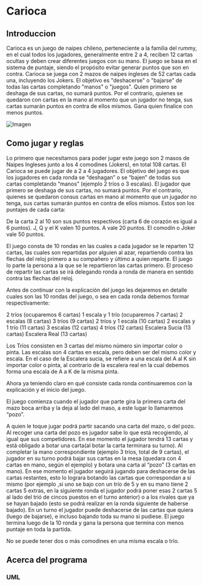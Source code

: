 # Carioca

## Introduccion

Carioca es un juego de naipes chileno, perteneciente a la familia del rummy, en el cual todos los jugadores, generalmente entre 2 a 4, 
reciben 12 cartas ocultas y deben crear diferentes juegos con su mano. El juego se basa en el sistema de puntaje, siendo el propósito 
evitar generar puntos que son en contra. Carioca se juega con 2 mazos de naipes ingleses de 52 cartas cada una, incluyendo los Jokers.
El objetivo es "deshacerse" o "bajarse" de todas las cartas completando "manos" o "juegos". Quien primero se deshaga de sus cartas, 
no sumará puntos. Por el contrario, quienes se quedaron con cartas en la mano al momento que un jugador no tenga, sus cartas sumarán 
puntos en contra de ellos mismos. Gana quien finalice con menos puntos.

![Imagen](https://upload.wikimedia.org/wikipedia/commons/thumb/9/9a/3_playing_cards.jpg/1280px-3_playing_cards.jpg)
 
## Como jugar y reglas

Lo primero que necesitamos para poder jugar este juego son 2 masos de Naipes Ingleses junto a los 4 comodines (Jokers), en total 108 cartas.
El Carioca se puede jugar de a 2 a 4  jugadores.
El objetivo del juego es que los jugadores en cada ronda se “deshagan” o se “bajen” de todas sus cartas completando “manos” (ejemplo 2 tríos 
o 3 escalas). El jugador que primero se deshaga de sus cartas, no sumará puntos. Por el contrario, quienes se quedaron consus cartas en mano 
al momento que un jugador no tenga, sus cartas sumarán puntos en contra de ellos mismos. Estos son los puntajes de cada carta:

De la carta 2 al 10 son sus puntos respectivos (carta 6 de corazón es igual a 6 puntos).
J, Q y el K valen 10 puntos.
A vale 20 puntos.
El comodín o Joker vale 50 puntos.

El juego consta de 10 rondas en las cuales a cada jugador se le reparten 12 cartas, las cuales son repartidas por alguien al azar, repartiendo 
contra las flechas del reloj primero a su compañero y último a quien reparte. El juego lo parte la persona a la que se le repartieron las cartas primero.
El proceso de repartir las cartas se irá delegando ronda a ronda de  manera en sentido contra las flechas del reloj.

Antes de continuar con la explicación del juego les dejaremos en detalle cuales son las 10 rondas del juego, o sea en cada ronda debemos formar respectivamente:

2 tríos (ocuparemos 6 cartas)
1 escala y 1 trío (ocuparemos 7 cartas)
2 escalas (8 cartas)
3 tríos (9 cartas)
2 tríos y 1 escala (10 cartas)
2 escalas y 1 trío (11 cartas)
3 escalas (12 cartas)
4 tríos (12 cartas)
Escalera Sucia (13 cartas)
Escalera Real (13 cartas)

Los Tríos consisten en 3 cartas del mismo número sin importar color o pinta. Las escalas son 4 cartas en escala, pero deben ser del mismo color y escala. 
En el caso de la Escalera sucia, se refiere a una escala del A al K sin importar color o pinta, al contrario de la escalera real en la cual debemos forma 
una escala de A a K de la misma pinta.

Ahora ya teniendo claro en qué consiste cada ronda continuaremos con la explicación y el inicio del juego.

El juego comienza cuando el jugador que parte gira la primera carta del mazo  boca arriba  y la deja al lado del maso, a este lugar lo llamaremos “pozo”.

A quien le toque jugar podrá partir sacando una carta del mazo, o del pozo. Al recoger una carta del pozo es jugador sabe lo que está recogiendo, al igual
que sus competidores. En ese momento el jugador tendrá 13 cartas y está  obligado a botar una carta(al botar la carta terminara su turno).
Al completar la mano correspondiente (ejemplo 3 tríos, total de 9 cartas), el jugador en su turno podrá bajar sus cartas en la mesa (quedara con 4 cartas 
en mano, según el ejemplo) y botara una carta al “pozo” (3 cartas en mano).    En ese momento el jugador seguirá  jugando para deshacerse de las cartas restantes, 
esto lo lograra  botando las cartas que correspondan  a sí mismo (por ejemplo ,si uno se bajo con un trío de 5 y en su mano tiene 2 cartas 5 extras, en la siguiente 
ronda el jugador podrá poner esas 2 cartas 5 al lado del trió de cincos puestos en el turno anterior)  o a los rivales que ya se hayan bajado (esto se podrá realizar 
en la ronda siguiente de haberse bajado).
En un turno el jugador puede deshacerse de las cartas que quiera (luego de bajarse), e incluso bajando toda su mano si pudiese.
El juego termina luego de la 10 ronda y gana la persona que  termina con  menos puntaje en toda la partida.

No se puede tener dos o más comodines en una misma escala o trío.

## Acerca del programa

### UML

